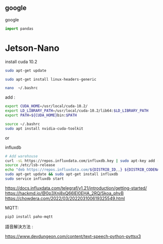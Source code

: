 ## google  
google
```python
import pandas
```


# Jetson-Nano

install cuda 10.2

```bash
sudo apt-get update
```

```bash
sudo apt-get install linux-headers-generic
```

```bash
nano  ~/.bashrc
```
add :
```bash
export CUDA_HOME=/usr/local/cuda-10.2/
export LD_LIBRARY_PATH=/usr/local/cuda-10.2/lib64:$LD_LIBRARY_PATH
export PATH=${CUDA_HOME}bin:$PATH
```

```bash
source ~/.bashrc
sudo apt install nvidia-cuda-toolkit
```
or 

influxdb
```bash
# Add warehouse 
curl -sL https://repos.influxdata.com/influxdb.key | sudo apt-key add -
source /etc/lsb-release
echo "deb https://repos.influxdata.com/${DISTRIB_ID,,} ${DISTRIB_CODENAME} stable" | sudo tee /etc/apt/sources.list.d/influxdb.list
sudo apt-get update && sudo apt-get install influxdb
sudo service influxdb start
```
https://docs.influxdata.com/telegraf/v1.21/introduction/getting-started/
https://hackmd.io/@0p3Xnj8xQ66lEl0EHA_2RQ/Skoa_phvB
https://chowdera.com/2022/03/202203100619325549.html

MQTT:
```bash
pip3 install paho-mqtt
```

語音解決方法 :

https://www.devdungeon.com/content/text-speech-python-pyttsx3
